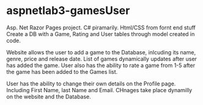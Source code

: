 # aspnetlab3-gamesUser


Asp. Net Razor Pages project. C# piramarily. Html/CSS from fornt end stuff
Create a DB with a Game, Rating and User tables through model created in code.

Website allows the user to add a game to the Database, inlcuding its name, genre, price and release date.
List of games dynamically updates after user has added the game. 
User also has the ability to rate a game from 1-5 after the game has been added to the Games list.

User has the ability to change their own details on the Profile page. Including First Name, last Name and Email. CHnages take place dynamilly on the website and the Database.
